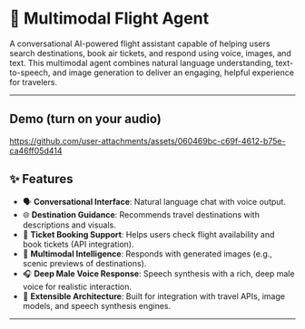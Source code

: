 # 🛫 Multimodal Flight Agent

A conversational AI-powered flight assistant capable of helping users search destinations, book air tickets, and respond using voice, images, and text. This multimodal agent combines natural language understanding, text-to-speech, and image generation to deliver an engaging, helpful experience for travelers.

---

## Demo (turn on your audio)

https://github.com/user-attachments/assets/060469bc-c69f-4612-b75e-ca46ff05d414

## ✨ Features

- 🗣️ **Conversational Interface**: Natural language chat with voice output.
- 🌐 **Destination Guidance**: Recommends travel destinations with descriptions and visuals.
- 🎫 **Ticket Booking Support**: Helps users check flight availability and book tickets (API integration).
- 🧠 **Multimodal Intelligence**: Responds with generated images (e.g., scenic previews of destinations).
- 🎧 **Deep Male Voice Response**: Speech synthesis with a rich, deep male voice for realistic interaction.
- 🧩 **Extensible Architecture**: Built for integration with travel APIs, image models, and speech synthesis engines.

---
